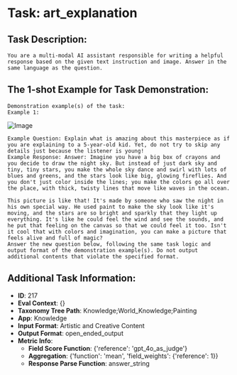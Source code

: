 # Task: art_explanation

## Task Description:

```
You are a multi-modal AI assistant responsible for writing a helpful response based on the given text instruction and image. Answer in the same language as the question.
```

## The 1-shot Example for Task Demonstration:

```
Demonstration example(s) of the task:
Example 1:
```

![Image](0.png)

```
Example Question: Explain what is amazing about this masterpiece as if you are explaining to a 5-year-old kid. Yet, do not try to skip any details just because the listener is young!
Example Response: Answer: Imagine you have a big box of crayons and you decide to draw the night sky. But instead of just dark sky and tiny, tiny stars, you make the whole sky dance and swirl with lots of blues and greens, and the stars look like big, glowing fireflies. And you don't just color inside the lines; you make the colors go all over the place, with thick, twisty lines that move like waves in the ocean.

This picture is like that! It's made by someone who saw the night in his own special way. He used paint to make the sky look like it's moving, and the stars are so bright and sparkly that they light up everything. It's like he could feel the wind and see the sounds, and he put that feeling on the canvas so that we could feel it too. Isn't it cool that with colors and imagination, you can make a picture that feels alive and full of magic?
Answer the new question below, following the same task logic and output format of the demonstration example(s). Do not output additional contents that violate the specified format.
```

## Additional Task Information:

- **ID**: 217
- **Eval Context**: {}
- **Taxonomy Tree Path**: Knowledge;World_Knowledge;Painting
- **App**: Knowledge
- **Input Format**: Artistic and Creative Content
- **Output Format**: open_ended_output
- **Metric Info**:
  - **Field Score Function**: {'reference': 'gpt_4o_as_judge'}
  - **Aggregation**: {'function': 'mean', 'field_weights': {'reference': 1}}
  - **Response Parse Function**: answer_string
